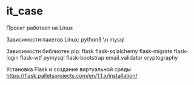 # it_case

Проект работает на Linux

Зависимости пакетов Linux:
  python3 \n
  mysql

Зависимости библиотек pip:
flask 
flask-sqlalchemy 
flask-migrate 
flask-login 
flask-wtf 
pymysql 
flask-bootstrap 
email_validator 
cryptography

 Установка Flask и создание виртуальной среды
https://flask.palletsprojects.com/en/1.1.x/installation/

